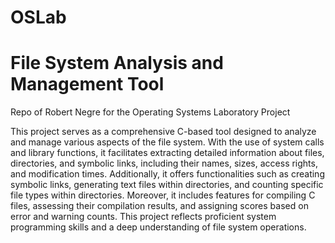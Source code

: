 # OSLab
# File System Analysis and Management Tool
Repo of Robert Negre for the Operating Systems Laboratory Project

This project serves as a comprehensive C-based tool designed to analyze and
manage various aspects of the file system. With the use of system calls and library
functions, it facilitates extracting detailed information about files, directories, and
symbolic links, including their names, sizes, access rights, and modification times.
Additionally, it offers functionalities such as creating symbolic links, generating text
files within directories, and counting specific file types within directories. Moreover,
it includes features for compiling C files, assessing their compilation results, and
assigning scores based on error and warning counts. This project reflects proficient
system programming skills and a deep understanding of file system operations.
